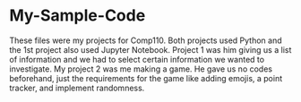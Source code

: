 # My-Sample-Code
These files were my projects for Comp110. Both projects used Python and the 1st project also used Jupyter Notebook.
Project 1 was him giving us a list of information and we had to select certain information we wanted to investigate.
My project 2 was me making a game. He gave us no codes beforehand, just the requirements for the game like adding emojis, a point tracker, and implement randomness.
